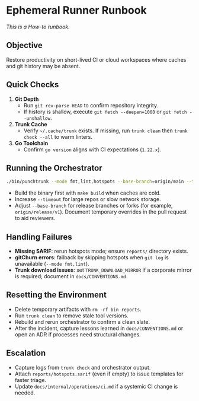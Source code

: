 # Ephemeral Runner Runbook

_This is a How-to runbook._

## Objective

Restore productivity on short-lived CI or cloud workspaces where caches and git history may be absent.

## Quick Checks

1. **Git Depth**
   - Run `git rev-parse HEAD` to confirm repository integrity.
   - If history is shallow, execute `git fetch --deepen=1000` or `git fetch --unshallow`.
2. **Trunk Cache**
   - Verify `~/.cache/trunk` exists. If missing, run `trunk clean` then `trunk check --all` to warm linters.
3. **Go Toolchain**
   - Confirm `go version` aligns with CI expectations (`1.22.x`).

## Running the Orchestrator

```bash
./bin/punchtrunk --mode fmt,lint,hotspots --base-branch=origin/main --timeout=900
```

- Build the binary first with `make build` when caches are cold.
- Increase `--timeout` for large repos or slow network storage.
- Adjust `--base-branch` for release branches or forks (for example, `origin/release/v1`). Document temporary overrides in the pull request to aid reviewers.

## Handling Failures

- **Missing SARIF**: rerun hotspots mode; ensure `reports/` directory exists.
- **gitChurn errors**: fallback by skipping hotspots when `git log` is unavailable (`--mode fmt,lint`).
- **Trunk download issues**: set `TRUNK_DOWNLOAD_MIRROR` if a corporate mirror is required; document in `docs/CONVENTIONS.md`.

## Resetting the Environment

- Delete temporary artifacts with `rm -rf bin reports`.
- Run `trunk clean` to remove stale tool versions.
- Rebuild and rerun orchestrator to confirm a clean slate.
- After the incident, capture lessons learned in `docs/CONVENTIONS.md` or open an ADR if processes need structural changes.

## Escalation

- Capture logs from `trunk check` and orchestrator output.
- Attach `reports/hotspots.sarif` (even if empty) to issue templates for faster triage.
- Update `docs/internal/operations/ci.md` if a systemic CI change is needed.
